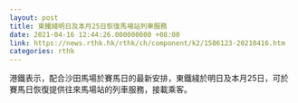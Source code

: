 ```yaml
---
layout: post
title: 東鐵綫明日及本月25日恢復馬場站列車服務
date: 2021-04-16 12:44:26.000000000 +08:00
link: https://news.rthk.hk/rthk/ch/component/k2/1586123-20210416.htm
categories: rthk
---
```


港鐵表示，配合沙田馬場於賽馬日的最新安排，東鐵綫於明日及本月25日，可於賽馬日恢復提供往來馬場站的列車服務，接載乘客。
